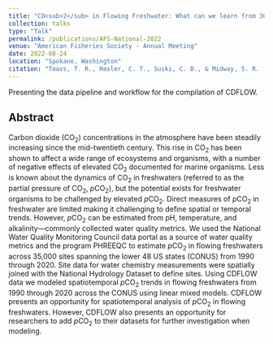 ```yaml
---
title: "CO<sub>2</sub> in Flowing Freshwater: What can we learn from 30-Years of Data?"
collection: talks
type: "Talk"
permalink: /publications/AFS-National-2022
venue: "American Fisheries Society - Annual Meeting"
date: 2022-08-24
location: "Spokane, Washington"
citation: "Toavs, T. R., Hasler, C. T., Suski, C. D., & Midway, S. R. (2022). &quot;CO<sub>2</sub> in Flowing Freshwater: What can we learn from 30-Years of Data?.&quot; American Fisheries Society Annual Meeting. Spokane, Washington"
---
```


Presenting the data pipeline and workflow for the compilation of CDFLOW.

## Abstract

Carbon dioxide (CO<sub>2</sub>) concentrations in the atmosphere have been steadily increasing since the mid-twentieth century. This rise in CO<sub>2</sub> has been shown to affect a wide range of ecosystems and organisms, with a number of negative effects of elevated CO<sub>2</sub> documented for marine organisms. Less is known about the dynamics of CO<sub>2</sub> in freshwaters (referred to as the partial pressure of CO<sub>2</sub>, <i>p</i>CO<sub>2</sub>), but the potential exists for freshwater organisms to be challenged by elevated <i>p</i>CO<sub>2</sub>. Direct measures of <i>p</i>CO<sub>2</sub> in freshwater are limited making it challenging to define spatial or temporal trends. However, <i>p</i>CO<sub>2</sub> can be estimated from pH, temperature, and alkalinity—commonly collected water quality metrics. We used the National Water Quality Monitoring Council data portal as a source of water quality metrics and the program PHREEQC to estimate <i>p</i>CO<sub>2</sub> in flowing freshwaters across 35,000 sites spanning the lower 48 US states (CONUS) from 1990 through 2020. Site data for water chemistry measurements were spatially joined with the National Hydrology Dataset to define sites. Using CDFLOW data we modeled spatiotemporal <i>p</i>CO<sub>2</sub> trends in flowing freshwaters from 1990 through 2020 across the CONUS using linear mixed models. CDFLOW presents an opportunity for spatiotemporal analysis of <i>p</i>CO<sub>2</sub> in flowing freshwaters. However, CDFLOW also presents an opportunity for researchers to add <i>p</i>CO<sub>2</sub> to their datasets for further investigation when modeling.
